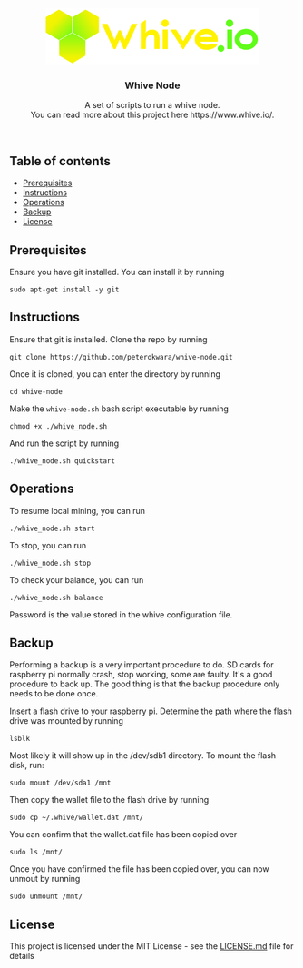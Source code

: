 <p align="center">
  <a href="https://github.com/peterokwara/whive-node">
    <img src="assets\whiveio+logo+100.png" alt="Whive Node" >
  </a>
  <h3 align="center">Whive Node</h3>

  <p align="center">
    A set of scripts to run a whive node. <br>
   You can read more about this project here https://www.whive.io/.
    <br>
    </p>
</p>

<br>


## Table of contents
- [Prerequisites](#Prerequisites)
- [Instructions](#Instructions)
- [Operations](#Operations)
- [Backup](#Backup)
- [License](#License)

## Prerequisites

Ensure you have git installed. You can install it by running

```console
sudo apt-get install -y git
```

## Instructions

Ensure that git is installed. Clone the repo by running

```console
git clone https://github.com/peterokwara/whive-node.git
```

Once it is cloned, you can enter the directory by running

```console
cd whive-node
```

Make the `whive-node.sh` bash script executable by running

```console
chmod +x ./whive_node.sh
```

And run the script by running

```console
./whive_node.sh quickstart
```

## Operations

To resume local mining, you can run

```console
./whive_node.sh start
```

To stop, you can run

```console
./whive_node.sh stop
```

To check your balance, you can run

```console
./whive_node.sh balance
```

Password is the value stored in the whive configuration file.

## Backup

Performing a backup is a very important procedure to do. SD cards for raspberry pi normally crash, stop working, some are faulty. It's a good procedure to back up. The good thing is that the backup procedure only needs to be done once.

Insert a flash drive to your raspberry pi. Determine the path where the flash drive was mounted by running

```console
lsblk
```

Most likely it will show up in the /dev/sdb1 directory. To mount the flash disk, run: 

```console
sudo mount /dev/sda1 /mnt
```

Then copy the wallet file to the flash drive by running

```console
sudo cp ~/.whive/wallet.dat /mnt/
```

You can confirm that the wallet.dat file has been copied over

```console
sudo ls /mnt/
```

Once you have confirmed the file has been copied over, you can now unmout by running

```console
sudo unmount /mnt/
```

## License

This project is licensed under the MIT License - see the [LICENSE.md](LICENSE) file for details